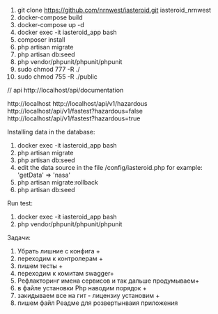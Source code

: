 1. git clone https://github.com/nrnwest/iasteroid.git iasteroid_nrnwest
2. docker-compose build
3. docker-compose up -d
4. docker exec -it iasteroid_app bash
5. composer install
6. php artisan migrate
7. php artisan db:seed
8. php vendor/phpunit/phpunit/phpunit
9. sudo chmod 777 -R ./
10. sudo chmod 755 -R ./public


// api
http://localhost/api/documentation

http://localhost
http://localhost/api/v1/hazardous
http://localhost/api/v1/fastest?hazardous=false
http://localhost/api/v1/fastest?hazardous=true


Installing data in the database:

1. docker exec -it iasteroid_app bash
2. php artisan migrate
3. php artisan db:seed
4. edit the data source in the file /config/iasteroid.php  for example: 'getData' => 'nasa'
5. php artisan migrate:rollback
6. php artisan db:seed

Run test:
1. docker exec -it iasteroid_app bash
2. php vendor/phpunit/phpunit/phpunit

Задачи:
1) Убрать лишние с конфига +
2) переходим к контролерам +
3) пишем тесты + 
4) переходим к комитам swagger+
5) Рефлакторинг имена сервисов и так дальше продумываем+
6) в файле установки Php наводим порядок +
7) закидываем все на гит - лицензиу установим +
8) пишем файл Реадме для розвертынваия приложения



